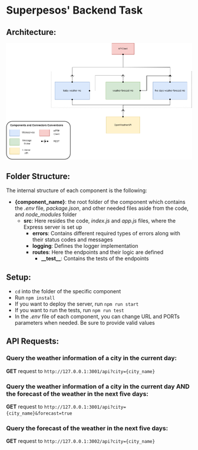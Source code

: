 # Superpesos' Backend Task

## Architecture:

![Components and Connectors View](./architecture.png)

## Folder Structure:

The internal structure of each component is the following:

- **{component_name}**: the root folder of the component which contains the *.env* file, *package.json*, and other needed files aside from the code, and *node_modules* folder 
  - **src**: Here resides the code, *index.js* and *app.js* files, where the Express server is set up
    - **errors**: Contains different required types of errors along with their status codes and messages
    - **logging**: Defines the logger implementation
    - **routes**: Here the endpoints and their logic are defined
      - **\_\_test\_\_**: Contains the tests of the endpoints

## Setup:

- `cd` into the folder of the specific component
- Run `npm install`
- If you want to deploy the server, run `npm run start`
- If you want to run the tests, run `npm run test`
- In the *.env* file of each component, you can change URL and PORTs parameters when needed. Be sure to provide valid values

## API Requests:

### Query the weather information of a city in the current day:

**GET** request to `http://127.0.0.1:3001/api?city={city_name}`

### Query the weather information of a city in the current day AND the forecast of the weather in the next five days:

**GET** request to `http://127.0.0.1:3001/api?city={city_name}&forecast=true`

### Query the forecast of the weather in the next five days:

**GET** request to `http://127.0.0.1:3002/api?city={city_name}`
